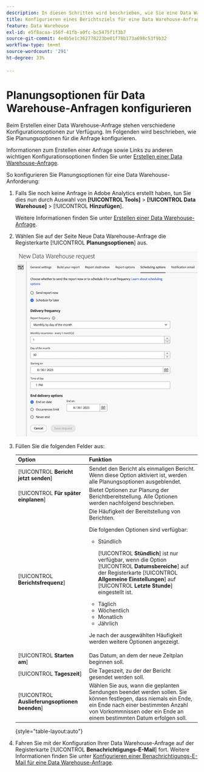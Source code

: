 ```yaml
---
description: In diesen Schritten wird beschrieben, wie Sie eine Data Warehouse-Anfrage erstellen.
title: Konfigurieren eines Berichtsziels für eine Data Warehouse-Anfrage
feature: Data Warehouse
exl-id: e5f8acaa-156f-41fb-a0fc-bc5475f1f3b7
source-git-commit: 4e4b5e1c362778223be01f78b173a698c53f9b32
workflow-type: tm+mt
source-wordcount: '291'
ht-degree: 33%

---
```


# Planungsoptionen für Data Warehouse-Anfragen konfigurieren

Beim Erstellen einer Data Warehouse-Anfrage stehen verschiedene Konfigurationsoptionen zur Verfügung. Im Folgenden wird beschrieben, wie Sie Planungsoptionen für die Anfrage konfigurieren.

Informationen zum Erstellen einer Anfrage sowie Links zu anderen wichtigen Konfigurationsoptionen finden Sie unter [Erstellen einer Data Warehouse-Anfrage](/help/export/data-warehouse/create-request/t-dw-create-request.md).

So konfigurieren Sie Planungsoptionen für eine Data Warehouse-Anforderung:

1. Falls Sie noch keine Anfrage in Adobe Analytics erstellt haben, tun Sie dies nun durch Auswahl von **[!UICONTROL Tools]** > **[!UICONTROL Data Warehouse]** > [!UICONTROL **Hinzufügen**].

   Weitere Informationen finden Sie unter [Erstellen einer Data Warehouse-Anfrage](/help/export/data-warehouse/create-request/t-dw-create-request.md).

1. Wählen Sie auf der Seite Neue Data Warehouse-Anfrage die Registerkarte [!UICONTROL **Planungsoptionen**] aus.

   ![Registerkarte &quot;Berichtsziel&quot;](assets/dw-scheduling-options.png) <!-- update screenshot -->

1. Füllen Sie die folgenden Felder aus:

   | Option | Funktion |
   |---------|----------|
   | [!UICONTROL **Bericht jetzt senden**] | Sendet den Bericht als einmaligen Bericht. Wenn diese Option aktiviert ist, werden alle Planungsoptionen ausgeblendet. |
   | [!UICONTROL **Für später einplanen**] | Bietet Optionen zur Planung der Berichtbereitstellung. Alle Optionen werden nachfolgend beschrieben. |
   | [!UICONTROL **Berichtsfrequenz**] | Die Häufigkeit der Bereitstellung von Berichten. <p>Die folgenden Optionen sind verfügbar:</p><ul><li>Stündlich</li><p>[!UICONTROL **Stündlich**] ist nur verfügbar, wenn die Option [!UICONTROL **Datumsbereiche**] auf der Registerkarte [!UICONTROL **Allgemeine Einstellungen**] auf [!UICONTROL **Letzte Stunde**] eingestellt ist.</p><li>Täglich</li><li>Wöchentlich</li><li>Monatlich</li><li>Jährlich</li></ul><p>Je nach der ausgewählten Häufigkeit werden weitere Optionen angezeigt.</p> |
   | [!UICONTROL **Starten am**] | Das Datum, an dem der neue Zeitplan beginnen soll. |
   | [!UICONTROL **Tageszeit**] | Die Tageszeit, zu der der Bericht gesendet werden soll. |
   | [!UICONTROL **Auslieferungsoptionen beenden**] | Wählen Sie aus, wann die geplanten Sendungen beendet werden sollen. Sie können festlegen, dass niemals ein Ende, ein Ende nach einer bestimmten Anzahl von Vorkommnissen oder ein Ende an einem bestimmten Datum erfolgen soll. |

   {style="table-layout:auto"}

1. Fahren Sie mit der Konfiguration Ihrer Data Warehouse-Anfrage auf der Registerkarte [!UICONTROL **Benachrichtigungs-E-Mail**] fort. Weitere Informationen finden Sie unter [Konfigurieren einer Benachrichtigungs-E-Mail für eine Data Warehouse-Anfrage](/help/export/data-warehouse/create-request/dw-request-email.md).
